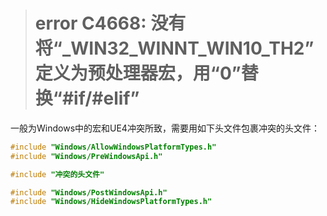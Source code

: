 ># error C4668: 没有将“_WIN32_WINNT_WIN10_TH2”定义为预处理器宏，用“0”替换“#if/#elif”

一般为Windows中的宏和UE4冲突所致，需要用如下头文件包裹冲突的头文件：
```C++
#include "Windows/AllowWindowsPlatformTypes.h"
#include "Windows/PreWindowsApi.h"

#include "冲突的头文件"

#include "Windows/PostWindowsApi.h"
#include "Windows/HideWindowsPlatformTypes.h"

```
